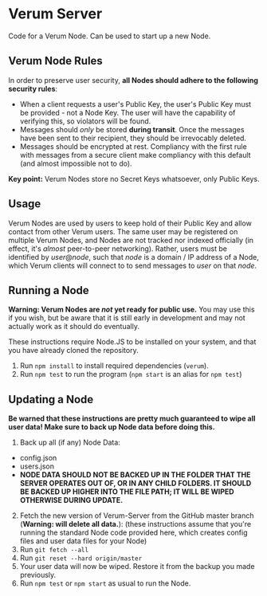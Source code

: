 # Verum Server
Code for a Verum Node. Can be used to start up a new Node.

## Verum Node Rules
In order to preserve user security, **all Nodes should adhere to the following security rules**:

- When a client requests a user's Public Key, the user's Public Key must be provided - not a Node Key. The user will have the capability of verifying this, so violators will be found.
- Messages should *only* be stored **during transit**. Once the messages have been sent to their recipient, they should be irrevocably deleted.
- Messages should be encrypted at rest. Compliancy with the first rule with messages from a secure client make compliancy with this default (and almost impossible not to do).

**Key point:** Verum Nodes store no Secret Keys whatsoever, only Public Keys.

## Usage

Verum Nodes are used by users to keep hold of their Public Key and allow contact from other Verum users. The same user may be registered on multiple Verum Nodes, and Nodes are not tracked nor indexed officially (in effect, it's _almost_ peer-to-peer networking). Rather, users must be identified by _user_@_node_, such that _node_ is a domain / IP address of a Node, which Verum clients will connect to to send messages to _user_ on that _node_.

## Running a Node

**Warning: Verum Nodes are _not_ yet ready for public use.** You may use this if you wish, but be aware that it is still early in development and may not actually work as it should do eventually.

These instructions require Node.JS to be installed on your system, and that you have already cloned the repository.

1. Run `npm install` to install required dependencies (`verum`).
2. Run `npm test` to run the program (`npm start` is an alias for `npm test`)

## Updating a Node

**Be warned that these instructions are pretty much guaranteed to wipe all user data! Make sure to back up Node data before doing this.**

1. Back up all (if any) Node Data:
  - config.json
  - users.json
  - **NODE DATA SHOULD NOT BE BACKED UP IN THE FOLDER THAT THE SERVER OPERATES OUT OF, OR IN ANY CHILD FOLDERS. IT SHOULD BE BACKED UP HIGHER INTO THE FILE PATH; IT WILL BE WIPED OTHERWISE DURING UPDATE.**
2. Fetch the new version of Verum-Server from the GitHub master branch (**Warning: will delete all data.**): (these instructions assume that you're running the standard Node code provided here, which creates config files and user data files for your Node)
  1. Run `git fetch --all`
  2. Run `git reset --hard origin/master`
3. Your user data will now be wiped. Restore it from the backup you made previously.
4. Run `npm test` or `npm start` as usual to run the Node.
